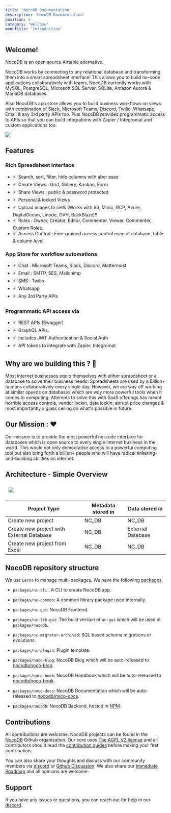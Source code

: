 ```yaml
---
title: 'NocoDB Documentation'
description: 'NocoDB Documentation'
position: 0
category: 'Welcome'
menuTitle: 'Introduction'
---
```


## Welcome!

NocoDB is an open source Airtable alternative.

NocoDB works by connecting to any relational database and transforming them into a smart spreadsheet interface! This allows you to build no-code applications collaboratively with teams. NocoDB currently works with MySQL, PostgreSQL, Microsoft SQL Server, SQLite, Amazon Aurora & MariaDB databases.

Also NocoDB's app store allows you to build business workflows on views with combination of Slack, Microsoft Teams, Discord, Twilio, Whatsapp, Email & any 3rd party APIs too. Plus NocoDB provides programmatic access to APIs so that you can build integrations with Zapier / Integromat and custom applications too.

<img src="https://static.scarf.sh/a.png?x-pxid=c12a77cc-855e-4602-8a0f-614b2d0da56a" />

## Features

### Rich Spreadsheet Interface
- ⚡ &nbsp;Search, sort, filter, hide columns with uber ease
- ⚡ &nbsp;Create Views : Grid, Gallery, Kanban, Form
- ⚡ &nbsp;Share Views : public & password protected
- ⚡ &nbsp;Personal & locked Views 
- ⚡ &nbsp;Upload images to cells (Works with S3, Minio, GCP, Azure, DigitalOcean, Linode, OVH, BackBlaze)!!
- ⚡ &nbsp;Roles : Owner, Creator, Editor, Commenter, Viewer, Commenter, Custom Roles.
- ⚡ &nbsp;Access Control : Fine-grained access control even at database, table & column level.

### App Store for workflow automations
- ⚡ &nbsp;Chat : Microsoft Teams, Slack, Discord, Mattermost
- ⚡ &nbsp;Email : SMTP, SES, Mailchimp
- ⚡ &nbsp;SMS : Twilio
- ⚡ &nbsp;Whatsapp
- ⚡ &nbsp;Any 3rd Party APIs

### Programmatic API access via
- ⚡ &nbsp;REST APIs (Swagger) 
- ⚡ &nbsp;GraphQL APIs.
- ⚡ &nbsp;Includes JWT Authentication & Social Auth
- ⚡ &nbsp;API tokens to integrate with Zapier, Integromat.

##  Why are we building this ? 🎯 
Most internet businesses equip themselves with either spreadsheet or a database to solve their business needs. Spreadsheets are used by a Billion+ humans collaboratively every single day. However, we are way off working at similar speeds on databases which are way more powerful tools when it comes to computing. Attempts to solve this with SaaS offerings has meant horrible access controls, vendor lockin, data lockin, abrupt price changes & most importantly a glass ceiling on what's possible in future.

## Our Mission :  ❤ 
Our mission is to provide the most powerful no-code interface for databases which is open source to every single internet business in the world. This would not only democratise access to a powerful computing tool but also bring forth a billion+ people who will have radical tinkering-and-building abilities on internet. 

## Architecture - Simple Overview

<img src="architecture.png" style="background: white;border-radius:4px;padding :10px">

| Project Type | Metadata stored in | Data stored in |
|---------|-----------|--------|
| Create new project | NC_DB | NC_DB |
| Create new project with External Database | NC_DB | External Database |
| Create new project from Excel | NC_DB | NC_DB |

## NocoDB repository structure

We use ``Lerna`` to manage multi-packages. We have the following [packages](https://github.com/nocodb/nocodb/tree/master/packages).

- ``packages/nc-cli`` : A CLI to create NocoDB app.

- ``packages/nc-common``: A common library package used internally.

- ``packages/nc-gui``: NocoDB Frontend.

- ``packages/nc-lib-gui``: The build version of ``nc-gui`` which will be used in ``packages/nocodb``.

- ``packages/nc-migrator-archived``: SQL based schema migrations or evolutions.

- ``packages/nc-plugin``: Plugin template.

- ``packages/noco-blog``: NocoDB Blog which will be auto-released to [nocodb/noco-blog](https://github.com/nocodb/noco-blog).

- ``packages/noco-book``: NocoDB Handbook which will be auto-released to [nocodb/noco-book](https://github.com/nocodb/noco-book).

- ``packages/noco-docs``: NocoDB Documentation which will be auto-released to [nocodb/noco-docs](https://github.com/nocodb/noco-docs).

- ``packages/nocodb``: NocoDB Backend, hosted in [NPM](https://www.npmjs.com/package/nocodb).


## Contributions

All contributions are welcome. NocoDB projects can be found in the [NocoDB](https://github.com/nocodb) Github organization. Our core uses [The AGPL V3 license](https://github.com/nocodb/nocodb/blob/master/LICENSE) and all contributors should read the [contribution guides](https://github.com/nocodb/nocodb/blob/master/.github/CONTRIBUTING.md) before making your first contribution. 

You can also share your thoughts and discuss with our community members via [discord](https://discord.gg/5RgZmkW) or [Github Discussion](https://github.com/nocodb/nocodb/discussions). We also share our [Immediate Roadmap](https://github.com/nocodb/nocodb/projects/1) and all opinions are welcome.

## Support

If you have any issues or questions, you can reach out for help in our [discord](https://discord.gg/5RgZmkW).